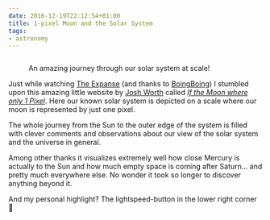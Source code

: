 ```yaml
---
date: 2016-12-19T22:12:54+01:00
title: 1-pixel Moon and the Solar System
tags:
- astronomy
---
```


<figure>
<img src="/media/2016/one-pixel-moon.png" alt="" />
<figcaption><p>An amazing journey through our solar system at scale!</p></figcaption>
</figure>

Just while watching [The Expanse][] (and thanks to [BoingBoing][]) I stumbled
upon this amazing little website by [Josh Worth][] called
*[If the Moon where only 1 Pixel][]*. Here our known solar system is depicted on
a scale where our moon is represented by just one pixel.

The whole journey from the Sun to the outer edge of the system is filled with
clever comments and observations about our view of the solar system and the
universe in general.

Among other thanks it visualizes extremely well how close Mercury is actually to
the Sun and how much empty space is coming after Saturn… and pretty much
everywhere else. No wonder it took so longer to discover anything beyond it.

And my personal highlight? The lightspeed-button in the lower right corner 💝

[BoingBoing]: http://boingboing.net/2016/12/19/visualizing-the-vast-distances.html
[If the moon where only 1 pixel]: http://www.joshworth.com/dev/pixelspace/pixelspace_solarsystem.html
[the expanse]: https://en.wikipedia.org/wiki/The_Expanse_(TV_series)
[josh worth]: http://www.joshworth.com/
